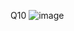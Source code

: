 Q10
![image](https://github.com/priyanshujiiii/ID5030_Machine_Learning_for_Engineering_And_Application/assets/89120960/8d23d341-6991-4f1e-8548-19e64f82a901)
